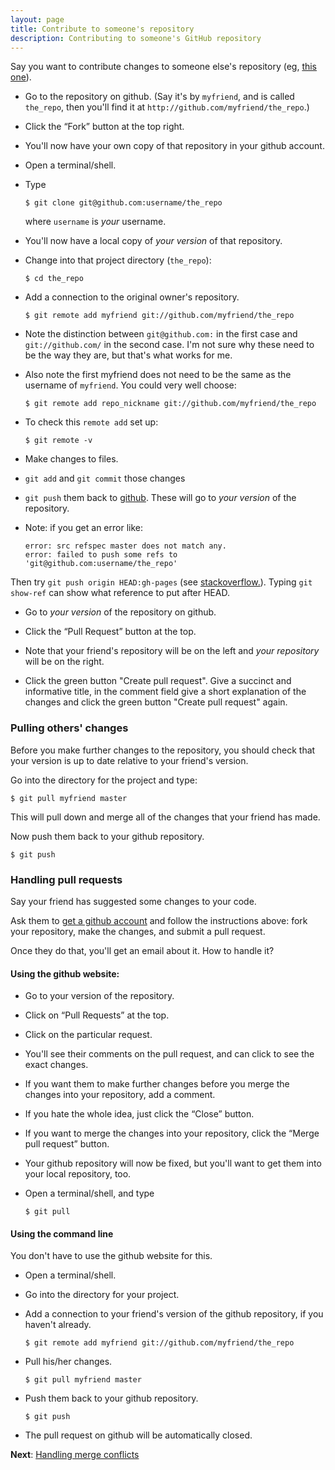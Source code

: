 ```yaml
---
layout: page
title: Contribute to someone's repository
description: Contributing to someone's GitHub repository
---
```


Say you want to contribute changes to someone else's repository (eg,
[this one](http://github.com/kbroman/github_tutorial)).

- Go to the repository on github.  (Say it's by `myfriend`, and is
  called `the_repo`, then you'll find it at `http://github.com/myfriend/the_repo`.)

- Click the &ldquo;Fork&rdquo; button at the top right.

- You'll now have your own copy of that repository in your github account.

- Open a terminal/shell.

- Type

      $ git clone git@github.com:username/the_repo

  where `username` is _your_ username.

- You'll now have a local copy of _your version_ of that repository.

- Change into that project directory (`the_repo`):

      $ cd the_repo

- Add a connection to the original owner's repository.

      $ git remote add myfriend git://github.com/myfriend/the_repo

- Note the distinction between `git@github.com:` in the first case and
  `git://github.com/` in the second case.  I'm not sure why these need
  to be the way they are, but that's what works for me.

- Also note the first myfriend does not need to be the same as the username of `myfriend`.  You could very well choose:

      $ git remote add repo_nickname git://github.com/myfriend/the_repo

- To check this `remote add` set up:

      $ git remote -v

- Make changes to files.

- `git add` and `git commit` those changes

- `git push` them back to [github](http://github.com).  These will go
  to _your version_ of the repository.

- Note: if you get an error like:

      error: src refspec master does not match any.
      error: failed to push some refs to 'git@github.com:username/the_repo'

Then try `git push origin HEAD:gh-pages` (see [stackoverflow.](http://stackoverflow.com/questions/4181861/src-refspec-master-does-not-match-any-when-pushing-commits-in-git)). Typing `git show-ref` can show what reference to put after HEAD.

- Go to _your version_ of the repository on github.

- Click the &ldquo;Pull Request&rdquo; button at the top.

- Note that your friend's repository will be on the left and _your
  repository_ will be on the right.

- Click the green button "Create pull request".  Give a succinct and informative title, in the comment field give a short explanation of the changes and click the green button "Create pull request" again.


### Pulling others' changes

Before you make further changes to the repository, you should check
that your version is up to date relative to your friend's version.

Go into the directory for the project and type:

    $ git pull myfriend master

This will pull down and merge all of the changes that your friend has
made.

Now push them back to your github repository.

    $ git push


### Handling pull requests

Say your friend has suggested some changes to your code.

Ask them to [get a github account](first_use.html) and follow the
instructions above: fork your
repository, make the changes, and submit a pull request.

Once they do that, you'll get an email about it.  How to handle it?

#### Using the github website:

- Go to your version of the repository.

- Click on &ldquo;Pull Requests&rdquo; at the top.

- Click on the particular request.

- You'll see their comments on the pull request, and can click to see
  the exact changes.

- If you want them to make further changes before you merge
  the changes into your repository, add a comment.

- If you hate the whole idea, just click the &ldquo;Close&rdquo;
  button.

- If you want to merge the changes into your repository, click the
  &ldquo;Merge pull request&rdquo; button.

- Your github repository will now be fixed, but you'll want to get
  them into your local repository, too.

- Open a terminal/shell, and type

      $ git pull

#### Using the command line

You don't have to use the github website for this.

- Open a terminal/shell.

- Go into the directory for your project.

- Add a connection to your friend's version of the github repository,
  if you haven't already.

      $ git remote add myfriend git://github.com/myfriend/the_repo

- Pull his/her changes.

      $ git pull myfriend master

- Push them back to your github repository.

      $ git push

- The pull request on github will be automatically closed.

**Next**: [Handling merge conflicts](merge_conflicts.html)
